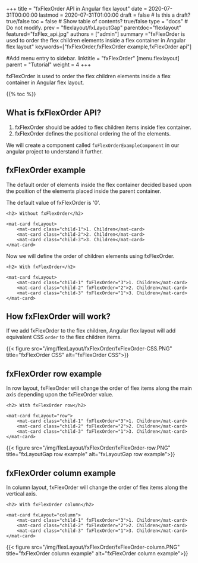 +++
title = "fxFlexOrder API in Angular flex layout"
date = 2020-07-31T00:00:00
lastmod = 2020-07-31T01:00:00
draft = false  # Is this a draft? true/false 
toc = false  # Show table of contents? true/false
type = "docs"  # Do not modify.
prev = "flexlayout/fxLayoutGap"
parentdoc="flexlayout"
featured="fxFlex_api.jpg"
authors = ["admin"]
summary ="fxFlexOrder is used to order the flex children elements inside a flex container in Angular flex layout"
keywords=["fxFlexOrder,fxFlexOrder example,fxFlexOrder api"]

#Add menu entry to sidebar.
linktitle = "fxFlexOrder"
[menu.flexlayout]
  parent = "Tutorial"
  weight = 4
+++

fxFlexOrder is used to order the flex children elements inside a flex container in Angular flex layout.

{{% toc %}}

## What is fxFlexOrder API?

1. fxFlexOrder should be added to flex children items inside flex container.
2. fxFlexOrder defines the positional ordering the of the elements.

We will create a component called `fxFlexOrderExampleComponent` in our angular project to understand it further.

## fxFlexOrder example

The default order of elements inside the flex container decided based upon the position of the elements placed inside the parent container.  

The default value of fxFlexOrder is '0'.

```
<h2> Without fxFlexOrder</h2>

<mat-card fxLayout>
    <mat-card class="child-1">1. Children</mat-card> 
    <mat-card class="child-2">2. Children</mat-card> 
    <mat-card class="child-3">3. Children</mat-card>
</mat-card>

```

Now we will define the order of children elements using fxFlexOrder.

```
<h2> With fxFlexOrder</h2>

<mat-card fxLayout>
    <mat-card class="child-1" fxFlexOrder="3">1. Children</mat-card> 
    <mat-card class="child-2" fxFlexOrder="2">2. Children</mat-card> 
    <mat-card class="child-3" fxFlexOrder="1">3. Children</mat-card>
</mat-card>

```

## How fxFlexOrder will work?

If we add fxFlexOrder to the flex children, Angular flex layout will add equivalent CSS `order` to the flex children items.

{{< figure src="/img/flexLayout/fxFlexOrder/fxFlexOrder-CSS.PNG" title="fxFlexOrder CSS" alt="fxFlexOrder CSS">}} 

## fxFlexOrder row example

In row layout, fxFlexOrder will change the order of flex items along the main axis depending upon the fxFlexOrder value.

```
<h2> With fxFlexOrder row</h2>

<mat-card fxLayout="row">
    <mat-card class="child-1" fxFlexOrder="3">1. Children</mat-card> 
    <mat-card class="child-2" fxFlexOrder="2">2. Children</mat-card> 
    <mat-card class="child-3" fxFlexOrder="1">3. Children</mat-card>
</mat-card>

```

{{< figure src="/img/flexLayout/fxFlexOrder/fxFlexOrder-row.PNG" title="fxLayoutGap row example" alt="fxLayoutGap row example">}} 

## fxFlexOrder column example

In column layout, fxFlexOrder will change the order of flex items along the vertical axis.

```
<h2> With fxFlexOrder column</h2>

<mat-card fxLayout="column">
    <mat-card class="child-1" fxFlexOrder="3">1. Children</mat-card> 
    <mat-card class="child-2" fxFlexOrder="2">2. Children</mat-card> 
    <mat-card class="child-3" fxFlexOrder="1">3. Children</mat-card>
</mat-card>

```
{{< figure src="/img/flexLayout/fxFlexOrder/fxFlexOrder-column.PNG" title="fxFlexOrder column example" alt="fxFlexOrder column example">}} 

